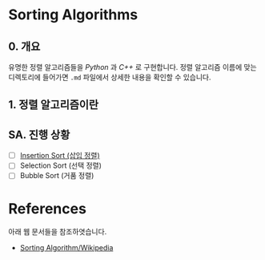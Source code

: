 # Sorting Algorithms

## 0. 개요

유명한 정렬 알고리즘들을 *Python* 과 *C\+\+* 로 구현합니다.
정렬 알고리즘 이름에 맞는 디렉토리에 들어가면 `.md` 파일에서 상세한 내용을 확인할 수 있습니다.

## 1. 정렬 알고리즘이란

## SA. 진행 상황

- [ ] [Insertion Sort (삽입 정렬)](Insertion/InsertionSort.md)
- [ ] Selection Sort (선택 정렬)
- [ ] Bubble Sort (거품 정렬)

# References

아래 웹 문서들을 참조하엿습니다.

- [Sorting Algorithm/Wikipedia](https://en.wikipedia.org/wiki/Sorting_algorithm)